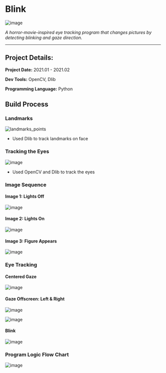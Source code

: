# Blink

![image](https://user-images.githubusercontent.com/57009810/161487103-9108dc4d-cc7f-4bd6-992c-d7918c8d7da7.png)

_A horror-movie-inspired eye tracking program that changes pictures by detecting blinking and gaze direction._

-----------

<h2>Project Details:</h2>

**Project Date:** 2021.01 - 2021.02

**Dev Tools:** OpenCV, Dlib

**Programming Language:** Python

<h2>Build Process</h2>

<h3>Landmarks</h3>

![landmarks_points](https://user-images.githubusercontent.com/57009810/161487421-bb91abc8-5289-469c-ae99-57a83eee3513.png)

- Used Dlib to track landmarks on face

<h3>Tracking the Eyes</h3>

![image](https://user-images.githubusercontent.com/57009810/161487991-3b030776-8553-4314-b39c-94caadfbbe66.png)

- Used OpenCV and Dlib to track the eyes

<h3>Image Sequence</h3>

<h4>Image 1: Lights Off</h4>

![image](https://user-images.githubusercontent.com/57009810/161488477-b3565f02-c217-4a80-9665-576ffb482d84.png)

<h4>Image 2: Lights On</h4>

![image](https://s3.us-west-2.amazonaws.com/secure.notion-static.com/2ef2be9d-f4ca-4552-8ac3-71d53f66fe94/playtest2.jpg?X-Amz-Algorithm=AWS4-HMAC-SHA256&X-Amz-Content-Sha256=UNSIGNED-PAYLOAD&X-Amz-Credential=AKIAT73L2G45EIPT3X45%2F20220404%2Fus-west-2%2Fs3%2Faws4_request&X-Amz-Date=20220404T064915Z&X-Amz-Expires=86400&X-Amz-Signature=3dd5041acfaafd9673112e52d6dfa737ff0d67066a411c6d53e144623a0efc1e&X-Amz-SignedHeaders=host&response-content-disposition=filename%20%3D%22playtest2.jpg%22&x-id=GetObject)

<h4>Image 3: Figure Appears</h4>

![image](https://s3.us-west-2.amazonaws.com/secure.notion-static.com/a77b23d4-0c71-4d81-928c-f3f4cdced2b5/playtest3.jpg?X-Amz-Algorithm=AWS4-HMAC-SHA256&X-Amz-Content-Sha256=UNSIGNED-PAYLOAD&X-Amz-Credential=AKIAT73L2G45EIPT3X45%2F20220404%2Fus-west-2%2Fs3%2Faws4_request&X-Amz-Date=20220404T064917Z&X-Amz-Expires=86400&X-Amz-Signature=7fc14d5bb4c03f889872e8144e7cf2c89b51dd0750ad175ba2455452fbbc63b6&X-Amz-SignedHeaders=host&response-content-disposition=filename%20%3D%22playtest3.jpg%22&x-id=GetObject)

<h3>Eye Tracking</h3>

<h4>Centered Gaze</h4>

![image](https://s3.us-west-2.amazonaws.com/secure.notion-static.com/d0dceef4-f167-4494-8522-d5f7d817cdcb/Untitled.png?X-Amz-Algorithm=AWS4-HMAC-SHA256&X-Amz-Content-Sha256=UNSIGNED-PAYLOAD&X-Amz-Credential=AKIAT73L2G45EIPT3X45%2F20220404%2Fus-west-2%2Fs3%2Faws4_request&X-Amz-Date=20220404T065136Z&X-Amz-Expires=86400&X-Amz-Signature=02d5ab83cfc11fab254ab66ba08f29217b8af79d3bc82ad52df812b965e8f219&X-Amz-SignedHeaders=host&response-content-disposition=filename%20%3D%22Untitled.png%22&x-id=GetObject)

<h4>Gaze Offscreen: Left & Right</h4>

![image](https://s3.us-west-2.amazonaws.com/secure.notion-static.com/656e8c7f-0906-4fe7-b0d5-b915cd50fd24/Untitled.png?X-Amz-Algorithm=AWS4-HMAC-SHA256&X-Amz-Content-Sha256=UNSIGNED-PAYLOAD&X-Amz-Credential=AKIAT73L2G45EIPT3X45%2F20220404%2Fus-west-2%2Fs3%2Faws4_request&X-Amz-Date=20220404T065139Z&X-Amz-Expires=86400&X-Amz-Signature=f15b353e1612719bd5237df9a56a3eff4a02b28df76c19d172b77ca9ff62605d&X-Amz-SignedHeaders=host&response-content-disposition=filename%20%3D%22Untitled.png%22&x-id=GetObject)

![image](https://s3.us-west-2.amazonaws.com/secure.notion-static.com/f0d9ca1a-37e4-46e9-a740-91fddfc0321f/Untitled.png?X-Amz-Algorithm=AWS4-HMAC-SHA256&X-Amz-Content-Sha256=UNSIGNED-PAYLOAD&X-Amz-Credential=AKIAT73L2G45EIPT3X45%2F20220404%2Fus-west-2%2Fs3%2Faws4_request&X-Amz-Date=20220404T065141Z&X-Amz-Expires=86400&X-Amz-Signature=a40651191b1cc11e51d03469809a0864d267196077262dba380fbdd43d8b073e&X-Amz-SignedHeaders=host&response-content-disposition=filename%20%3D%22Untitled.png%22&x-id=GetObject)

<h4>Blink</h4>

![image](https://s3.us-west-2.amazonaws.com/secure.notion-static.com/52fc607b-1503-4482-8d28-d31180a5cde5/Untitled.png?X-Amz-Algorithm=AWS4-HMAC-SHA256&X-Amz-Content-Sha256=UNSIGNED-PAYLOAD&X-Amz-Credential=AKIAT73L2G45EIPT3X45%2F20220404%2Fus-west-2%2Fs3%2Faws4_request&X-Amz-Date=20220404T065143Z&X-Amz-Expires=86400&X-Amz-Signature=88fed122013f756ee1d07953eb953def49082c714e02f54ff89710d8229b23e8&X-Amz-SignedHeaders=host&response-content-disposition=filename%20%3D%22Untitled.png%22&x-id=GetObject)

<h3>Program Logic Flow Chart</h3>

![image](https://s3.us-west-2.amazonaws.com/secure.notion-static.com/a6d0b34d-d5dd-4867-8f08-41e988055325/Untitled.png?X-Amz-Algorithm=AWS4-HMAC-SHA256&X-Amz-Content-Sha256=UNSIGNED-PAYLOAD&X-Amz-Credential=AKIAT73L2G45EIPT3X45%2F20220404%2Fus-west-2%2Fs3%2Faws4_request&X-Amz-Date=20220404T065116Z&X-Amz-Expires=86400&X-Amz-Signature=6e5f80e9e2720ef5bec332f325c395347388c63f65a73a3ba4a3ff89d658ac16&X-Amz-SignedHeaders=host&response-content-disposition=filename%20%3D%22Untitled.png%22&x-id=GetObject)
